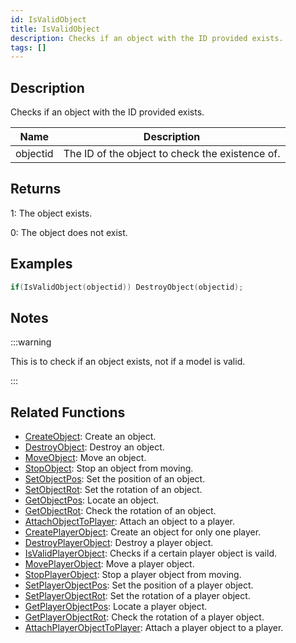 ```yaml
---
id: IsValidObject
title: IsValidObject
description: Checks if an object with the ID provided exists.
tags: []
---
```


## Description

Checks if an object with the ID provided exists.


| Name | Description |
|------|-------------|
|objectid | The ID of the object to check the existence of.|


## Returns

 1: The object exists.

 0: The object does not exist.


## Examples


```c
if(IsValidObject(objectid)) DestroyObject(objectid);
```


## Notes

:::warning

This is to check if an object exists, not if a model is valid.

:::


## Related Functions


-  [CreateObject](../../scripting/functions/CreateObject.md): Create an object.
-  [DestroyObject](../../scripting/functions/DestroyObject.md): Destroy an object.
-  [MoveObject](../../scripting/functions/MoveObject.md): Move an object.
-  [StopObject](../../scripting/functions/StopObject.md): Stop an object from moving.
-  [SetObjectPos](../../scripting/functions/SetObjectPos.md): Set the position of an object.
-  [SetObjectRot](../../scripting/functions/SetObjectRot.md): Set the rotation of an object.
-  [GetObjectPos](../../scripting/functions/GetObjectPos.md): Locate an object.
-  [GetObjectRot](../../scripting/functions/GetObjectRot.md): Check the rotation of an object.
-  [AttachObjectToPlayer](../../scripting/functions/AttachObjectToPlayer.md): Attach an object to a player.
-  [CreatePlayerObject](../../scripting/functions/CreatePlayerObject.md): Create an object for only one player.
-  [DestroyPlayerObject](../../scripting/functions/DestroyPlayerObject.md): Destroy a player object.
-  [IsValidPlayerObject](../../scripting/functions/IsValidPlayerObject.md): Checks if a certain player object is vaild.
-  [MovePlayerObject](../../scripting/functions/MovePlayerObject.md): Move a player object.
-  [StopPlayerObject](../../scripting/functions/StopPlayerObject.md): Stop a player object from moving.
-  [SetPlayerObjectPos](../../scripting/functions/SetPlayerObjectPos.md): Set the position of a player object.
-  [SetPlayerObjectRot](../../scripting/functions/SetPlayerObjectRot.md): Set the rotation of a player object.
-  [GetPlayerObjectPos](../../scripting/functions/GetPlayerObjectPos.md): Locate a player object.
-  [GetPlayerObjectRot](../../scripting/functions/GetPlayerObjectRot.md): Check the rotation of a player object.
-  [AttachPlayerObjectToPlayer](../../scripting/functions/AttachPlayerObjectToPlayer.md): Attach a player object to a player.